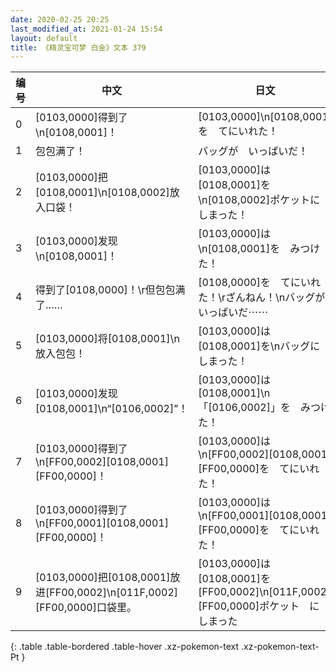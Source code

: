 ```yaml
---
date: 2020-02-25 20:25
last_modified_at: 2021-01-24 15:54
layout: default
title: 《精灵宝可梦 白金》文本 379
---
```

| 编号 | 中文 | 日文 |
| ---- | ---- | ---- |
| 0 | [0103,0000]得到了\n[0108,0001]！ | [0103,0000]\n[0108,0001]を　てにいれた！ |
| 1 | 包包满了！ | バッグが　いっぱいだ！ |
| 2 | [0103,0000]把[0108,0001]\n[0108,0002]放入口袋！ | [0103,0000]は　[0108,0001]を\n[0108,0002]ポケットに　しまった！ |
| 3 | [0103,0000]发现\n[0108,0001]！ | [0103,0000]は\n[0108,0001]を　みつけた！ |
| 4 | 得到了[0108,0000]！\r但包包满了…… | [0108,0000]を　てにいれた！\rざんねん！\nバッグが　いっぱいだ⋯⋯ |
| 5 | [0103,0000]将[0108,0001]\n放入包包！ | [0103,0000]は　[0108,0001]を\nバッグに　しまった！ |
| 6 | [0103,0000]发现[0108,0001]\n“[0106,0002]”！ | [0103,0000]は　[0108,0001]\n「[0106,0002]」を　みつけた！ |
| 7 | [0103,0000]得到了\n[FF00,0002][0108,0001][FF00,0000]！ | [0103,0000]は\n[FF00,0002][0108,0001][FF00,0000]を　てにいれた！ |
| 8 | [0103,0000]得到了\n[FF00,0001][0108,0001][FF00,0000]！ | [0103,0000]は\n[FF00,0001][0108,0001][FF00,0000]を　てにいれた！ |
| 9 | [0103,0000]把[0108,0001]放进[FF00,0002]\n[011F,0002][FF00,0000]口袋里。 | [0103,0000]は　[0108,0001]を[FF00,0002]\n[011F,0002][FF00,0000]ポケット　に　しまった |
{: .table .table-bordered .table-hover .xz-pokemon-text .xz-pokemon-text-Pt }